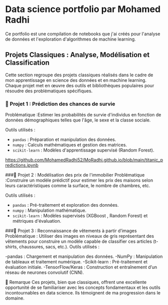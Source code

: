 # Data science portfolio par Mohamed Radhi
Ce portfolio est une compilation de notebooks que j'ai créés pour l'analyse de données et l'exploration d'algorithmes de machine learning.

## Projets Classiques : Analyse, Modélisation et Classification

Cette section regroupe des projets classiques réalisés dans le cadre de mon apprentissage en science des données et en machine learning. Chaque projet met en œuvre des outils et bibliothèques populaires pour résoudre des problématiques spécifiques.


### 🔹 Projet 1 : Prédiction des chances de survie
Problématique :Estimer les probabilités de survie d'individus en fonction de données démographiques telles que l'âge, le sexe et la classe sociale.  

Outils utilisés :
- `pandas` : Préparation et manipulation des données.  
- `numpy` : Calculs mathématiques et gestion des matrices.  
- `scikit-learn` : Modèles d'apprentissage supervisé (Random Forest).  

https://github.com/MohamedRadhi52/MoRadhi.github.io/blob/main/titanic_predictions.ipynb



###🔹 Projet 2 : Modélisation des prix de l'immobilier
Problématique :Construire un modèle prédictif pour estimer les prix des maisons selon leurs caractéristiques comme la surface, le nombre de chambres, etc.  

Outils utilisés :
- `pandas` : Pré-traitement et exploration des données.  
- `numpy` : Manipulation mathématique.  
- `scikit-learn` : Modèles supervisés (XGBoost , Random Forest) et métriques d'évaluation.  





###🔹 Projet 3 : Reconnaissance de vêtements à partir d’images
Problématique : Utiliser des images en niveaux de gris représentant des vêtements pour construire un modèle capable de classifier ces articles (t-shirts, chaussures, sacs, etc.).
Outils utilisés :

-pandas : Chargement et manipulation des données.
-NumPy : Manipulation de tableaux et traitement numérique.
-Scikit-learn : Pré-traitement et évaluation initiale.
-TensorFlow/Keras : Construction et entraînement d’un réseau de neurones convolutif (CNN).



 🚀 Remarque
Ces projets, bien que classiques, offrent une excellente opportunité de se familiariser avec les concepts fondamentaux et les outils incontournables en data science. Ils témoignent de ma progression dans le domaine.
